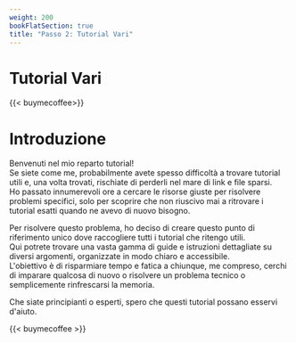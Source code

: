 ```yaml
---
weight: 200
bookFlatSection: true
title: "Passo 2: Tutorial Vari"
---
```


# Tutorial Vari

{{< buymecoffee>}}


# Introduzione

Benvenuti nel mio reparto tutorial!  
Se siete come me, probabilmente avete spesso difficoltà a trovare tutorial utili e, una volta trovati, rischiate di perderli nel mare di link e file sparsi.  
Ho passato innumerevoli ore a cercare le risorse giuste per risolvere problemi specifici, solo per scoprire che non riuscivo mai a ritrovare i tutorial esatti quando ne avevo di nuovo bisogno.  

Per risolvere questo problema, ho deciso di creare questo punto di riferimento unico dove raccogliere tutti i tutorial che ritengo utili.  
Qui potrete trovare una vasta gamma di guide e istruzioni dettagliate su diversi argomenti, organizzate in modo chiaro e accessibile.  
L'obiettivo è di risparmiare tempo e fatica a chiunque, me compreso, cerchi di imparare qualcosa di nuovo o risolvere un problema tecnico o semplicemente rinfrescarsi la memoria.

Che siate principianti o esperti, spero che questi tutorial possano esservi d'aiuto.

{{< buymecoffee >}}
